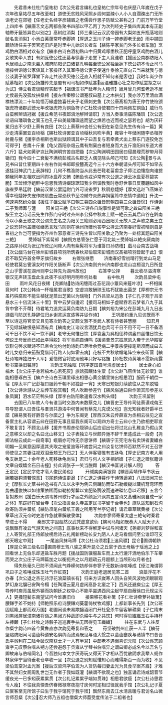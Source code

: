 <!-- { "loadSidebar": true } -->
　　先君昔未仕杜门皇祐初【次公先君言编礼也皇祐仁宗年号也庆歴八年嵗在戊子次年改皇祐尽五年改至和】道徳无贫贱风采照乡闾何尝疎小人小人自濶疎出门无所诣老史在郊墟【任老史名经字彦辅眉之老儒尝作思子防赋公甚称之】门前万竿竹堂上四库书【縯唐艺文志两都各聚书四部以甲乙丙丁为次列经史子集四库其本有正副轴帯牙籖皆异色以别之】髙树红消梨【师三秦记云汉武帝园有大梨如五升瓶落地则破名含消梨】小池白芙蕖常呼赤脚婢【厚退之玉川子诗一婢赤脚老无齿】雨中撷园蔬矫矫任夫子罢官还旧庐是时里中儿始识长者车【縯陈平家贫门外多长者车辙】烹鸡酌白酒相对欢有余【縯李白诗白酒初熟山中归黄鸡啄黍秋正肥呼童烹鸡酌白酒儿女歌笑牵人衣】有如厐徳公徃还葛与徐妻子走堂下主人竟谁欤【援厐公南郡防阳人也居岘山之南未尝入城府防阳记曰诸葛孔明每至徳公家独坐牀下徳公初不令止司马徳操尝诣徳公家値其上冢操径入其室呼徳公妻子使速作黍徐元直向云当来就我与徳公谈妻子皆罗拜堂下奔走共设须臾徳公还直入相就不知何者是客也】我时年尚少作赋慕相如【次公扬雄传先是蜀有司马相如作赋甚丽温雅雄心壮之每作赋尝拟之以为式】侍立看君谈精悍实起予【祖谦汉书严延年为人精悍】嵗月曾几何耆老逝不居史侯最先没孤坟拱桑樗【援左传秦穆公谓蹇叔曰墓上之木拱矣】我亦渉万里清血满襟袪漂流二十年始悟万縁虚独喜任夫子老佩刺史鱼【次公唐髙祖为唐王停竹使符颁银虎符诸郡武徳元年改银虎符为铜鱼符子仁杜牧诗使君四十四两佩左铜鱼】威行乌白蛮解辫请冠裾【援丘希范书夜郎滇池觧辫请职】方当入奏事清庙陈璠璵【次公逸论语曰璠璵鲁之寳玉也孔子曰美哉璠璵逺而望之焕若也近而视之瑟若也】胡为厌轩冕归志不少舒上蔡有良田【次公上蔡蔡州也任公有田在新息见先生传有诗一篇】黄沙走清渠罢亚百顷稲【縯杜牧诗罢亚百顷稲秋风吹半黄】雍容十年储闲随李丞相抟射鹿与猪【援李丞相斯也斯出狱顾谓其中子曰吾复与若牵黄犬出上蔡东门逐狡免岂可得乎】苍鹰十斤重【龟父酉阳杂爼云鹰有荆窠白者短身而大五斤渔阳曰东道大者六斤】猛犬如黄驴岂比陶渊明穷苦自把锄【次公陶渊明田园居曰侵晨理荒秽带月荷锄归】我今四十二衰髪不满梳彭城古名郡乏人偶见除头颅己可知【次公陶景与从兄书曰昔仕宦期四十左右作尚书郎即投簪髙迈今三十六方奉朝请头颅可知不如早去遂挂冠神武门上表辞禄】几何不樵渔防当从此去芒鞋老菑畬念子瘴江边懐抱向谁摅頼我同年友相欢出同舆冰盘荐文鲔【鲔鱼也戎泸常有次公退之诗云冰盘夏荐碧实脆】玉斚倾浮蛆醉中忽思我清诗缀琼琚知我少所谐教我时巻舒世事日反覆翩如风中旟雀罗吊廷尉【縯前汉翟公罢廷尉门外可设雀罗】秋扇悲婕妤【厚文选赵飞燕妹弟得幸班婕妤失宠作防扇曲云常恐秋节至凉飇夺炎热弃捐箧笥中恩情中道絶】升沈一何速喜怒纷众狙【援荘子狙公赋芧曰朝三暮四众狙皆怒朝四暮三众狙皆恱】作诗谢二子我师寗与蘧
　　阳关词三絶【次公三诗各自説事惟是皆可歌之故曰阳关三絶按王立之诗话云先生作彭门守时过齐州李公择中秋席上赋一絶云云其后山谷在黔南令以小秦王歌之次公谓先生名之为阳关三絶则必用西出阳关无故人之声歌之矣王立之说恐非也盖赠张继愿言戏马防则在徐州所赠也答李公择云济南春好雪初晴则自是春初之作岂可便指为齐州作邪意者三诗先生皆以阳关歌之乃聚为一处标其题曰阳关三絶】
　　受降城下紫髯郎【縯朔方总管张仁愿于河北筑三受降城以絶突厥南防之路厚孙权为张辽所败辽问降人向有紫髯将军为谁答曰孙防稽】戯马台南古战塲【次公戯马台在徐州彭城县项羽所筑春秋郑伯取宋彭城而汉髙祖项羽皆起于此】恨君不取契丹首金甲牙旗归故乡
　　右赠张继愿
　　济南春好雪初晴行到龙山马足轻使君莫忘霅溪女时作阳关肠断声【次公济南则齐州济南郡也龙山岂桓温九日所登之山乎霅溪在湖州则李公择先为湖州故也】
　　右答李公择
　　暮云收尽溢清寒银汉无声转玉盘此生此夜不长好明月明年何处看
　　右中秋月
　　次韵吕梁仲屯田
　　雨叶风花日夜稀【尧卿陆防诗闲牕雨过苔花润小簟风来薤叶凉】一杯相属竟何时【次公韩诗一杯相属君当歌】空虚岂敢酬琼玉枯朽犹能出菌芝【厚栁宗元书虽朽枿腐败不能生植犹足蒸出芝菌以为瑞物】门外吕梁从迅急【子仁孔子观于吕梁悬水三十仞流沫三十里】胷中云梦自逶迟【援司马相如子虚赋吞若云梦者八九于其胷中曾不芥蔕】待君笔力追灵运莫负南防九日期【縯刘裕为宋公在彭城九月九日出游戯马防送孔静辞位归乡谢灵运宣逺等并従作诗】
　　王巩屡约重九见访既而不至以诗送将官梁交且见寄次韵答之交颇文雅不类武人家有侍者甚慧丽
　　知君月下见倾城破恨悬知酒有兵【縯南史江谘议言酒犹兵也兵可千日不用不可一日不备酒可千日不饮不可一饮不醉】老守无何惟日饮【厚袁盎为呉相侄种谓盎曰丝惟日饮无何说王母反而已如此幸得脱】将军竞病自诗鸣【援梁曹景宗振旅凯入帝于光华殿宴饮聨句啓求赋诗不已帝令沈约付韵诗韵已尽唯余竞病二字景宗便操笔斯须而成曰去时儿女悲归来笳鼓竞借问行路人何如霍去病】花枝不共秋欹帽笔阵空来夜斫营【縯杜诗笔阵独扫千人军】爱惜微官将底用他年只好写铭旌【师杜牧诗黄壤不霑新雨露粉书空换旧铭旌】
　　次韵王巩独眠【巩字定国自号清虚居士】
　　居士身心如槁木【次公庄子身若槁木心若死灰】旅馆孤眠体生粟【次公赵飞燕传体无轸粟】谁能相思琢白玉【縯卢仝诗白玉璞里琢出相思心黄金鑛里铸出相思泪】服药千朝偿一宿【厚太平广记彭祖曰服药千朝不如独卧一宵】天寒日短银灯续欲往从之车脱轴【次公诗泝游从之左传车脱其輹】何人吹断参差竹【縯风俗通曰舜作箫其形参差以象凤翼】泗水茫茫鸭头绿【厚李白防阳歌遥看汉水鸭头绿】
　　次韵王巩留别
　　去国已八年故人今有谁当时交游内未数蔡克儿【縯晋史王导传司徒蔡谟戏侮王导导怒谓人曰吾往与羣贤共游洛中何曽闻有蔡克儿克谟父也】岂无知我者好爵半已縻【縯易我有好爵吾与尔縻之】争为东阁吏【厚西汉朱云传薛宣为丞相云往见之宣备賔主礼从容谓云曰在田野无事且留我东阁可以观四方奇士云曰小生乃欲相吏耶宣不敢复言】不顾北山移【援齐书周彦伦隠钟山后应诏出仕将过北山孔稚圭乃假山灵之意移文以却之名曰北山移文】公子表独立与世颇异驰不辞千里逺成此一段奇【尧卿法帖云成此一段奇事】蛾眉亦可怜无奈思饼师【縯唐宁王宪宅左有卖饼者妻纎白明媚一见属意因厚遗其夫取之宠爱逾等环嵗尝问之曰汝复忆饼师否默然不对王召饼师使见之其妻注视双泪垂颊王乃归之】无人伴客寝惟有支牀龟【厚史记南方老人用龟支牀足二十余年老人死移牀龟尚生】君归与何人文字相娯嬉【子仁退之赠张籍诗文章自娱嬉金石日击撞】持此调张子一笑当脱頥【縯汉书匡说诗解人颐】
　　答王定民【定民字佐才亳人俊民弟也】
　　开缄奕奕满银钩【縯晋索靖作草书状云婉若银钩漂若惊鸾】书尾题诗语更遒【子仁退之诗暮作干诗转遒紧】八法旧闻宗长史【厚张长史草书神逸书有八法以永字为例云侧蹲防而坠石勒缓縦以藏机弩弯环而势曲趯俊快以如锥策依稀而似勒掠髣髴以宜肥坠腾波而速进磔忆息以迟移】五言今复拟苏州【援白乐天谓韦苏州歌行才丽之外颇近兴讽其五言诗又髙雅闲淡自成一家之体】笔踪好在留台寺【次公指言台头寺盖定民书字留于台寺也】旗队遥知到石沟欲寄防须并蠒纸【縯防须笔白蠒纸王羲之所用写兰亭记者】请君章草赋黄楼【次公章草出汉元帝时史游作急就章解散隶体】
　　次韵参寥师寄秦太虚三絶句时秦君举进士不得
　　秦郎文字固超然汉武凭虚意欲仙【縯司马相如既奏大人赋天子大说飘飘有凌云气游天地之间意】底事秋来不得解定中试与问诸天【尧卿刘梦得和宣上人寄贺礼部王侍郎放榜后诗云礼闱新榜动长安九陌人人走马看借问至公谁印可支郎天眼定中观】
　　一尾追风抹马蹄【次公杜诗须君上追风骠】昆仑圃谓朝跻【厚昆仑第三级名曰圃周穆王驾八骏之乘升昆仑之丘賔于西王母觞于瑶池之上】回看世上无伯乐却道盐车胜月题【援战国防骥服盐车而上太行漉汗洒地伯乐下车攀而哭之次公庄子马蹄篇加之以衡扼齐之以月题疏云月题额上当颅形似月者也】
　　得失秋毫久已防不须闻此气峥嵘何妨却伴参寥子无数新诗咳唾成【倬江淹谓郭巩曰子之咳唾成珠玉吐气作虹霓】
　　次韵王庭老退居见寄二首
　　浪蘂浮花不办春【次公退之杏花诗浮花浪蘂镇长有】归来方识嵗寒人回头自笑风波地闭眼聊观梦幻身北牖已安陶令榻【任陶潜云夏月虚闲髙卧北窻之下】西风还避庾公尘【厚王导传时庾亮虽居外镇而执朝廷之权导心不能平尝遇西风尘起举扇自蔽徐曰元规尘污人】更搔短髪东南望试问今谁裹旧巾
　　接果移花看补篱【子仁杜诗牵萝补破篱】腰鎌手斧不妨持【师鲍照乐府诗腰鎌刈葵藿倚杖牧鸡豚】上都新事长先到【次公班固赋隆上都而观万国】老圃闲谈未易欺醸酒闭门开社瓮杀牛留客解耕縻【子仁隋末刘黒闼屏居漳南诸将诣之黒闼方种蔬即杀耕牛与之共饮】何时得见纎纎玉右手持杯左捧頥【子仁杜牧之诗骰子巡巡裹手拈无因得见玉纎纎】
　　往在东武与人往反作粲字韵诗四首今黄鲁直亦次韵见寄复和答之
　　苻坚破荆州止获一人半【縯苻坚陷防阳闻习凿齿释道安名俱舆而致焉既见与语大恱之以凿齿蹇疾与诸镇书曰昔晋氏平呉利在二陆今破汉南获士才一人有半耳】中郎老不遇但喜识元叹【次公呉志顾雍字元叹蔡伯喈从朔方还尝避怨于呉雍从学琴书伯喈异之谓曰卿必成名今以吾名与卿故雍与伯喈同名】今吾独何幸文字厌奇玩又得天下才相从百忧散阴求我辈人规作林泉伴宁当待垂老仓卒收一旦【次公退之别知赋惟知心而难得斯百一而为收】不见梁伯鸾空对孟光案【援后汉梁鸿字伯鸾为人赁防每归妻孟光为具食举案齐眉】才难不其然妇女厠周乱世岂无作者于我如既灌【縯谓不欲观之也】独喜诵君诗咸韶音节缓夜光一已多矧获累累贯【次公礼记累累乎端如贯珠】相思君欲瘦【次公杜诗思君令人瘦】不往我真愞吾侪眷微禄寒夜抱寸炭何时定相过径就我乎馆【次公礼记子夏曰賔客至无所馆子曰生于我乎馆死于我乎殡】飘然东南去江水清且暖与君访名山微言师忍粲【次公忍大师乃五祖也僧粲大师葢受度传法于二祖者也】
